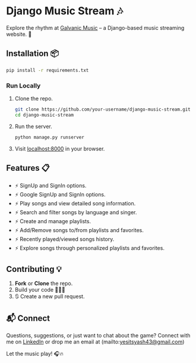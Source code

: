 # Django Music Stream 🎶

Explore the rhythm at [Galvanic Music](https://galvanic-music.herokuapp.com/) – a Django-based music streaming website. 🚀

## Installation 📦
```bash
pip install -r requirements.txt
```

### Run Locally
1. Clone the repo.
   ```bash
   git clone https://github.com/your-username/django-music-stream.git
   cd django-music-stream
   ```

2. Run the server.
   ```bash
   python manage.py runserver
   ```

3. Visit [localhost:8000](http://localhost:8000) in your browser.

## Features 📋
- ⚡️ SignUp and SignIn options.
- ⚡️ Google SignUp and SignIn options.
- ⚡️ Play songs and view detailed song information.
- ⚡️ Search and filter songs by language and singer.
- ⚡️ Create and manage playlists.
- ⚡️ Add/Remove songs to/from playlists and favorites.
- ⚡️ Recently played/viewed songs history.
- ⚡️ Explore songs through personalized playlists and favorites.

## Contributing 💡
1. **Fork** or **Clone** the repo.
2. Build your code 🔨🔨🔨
3. 🔃 Create a new pull request.

## 📬 Connect
Questions, suggestions, or just want to chat about the game? Connect with me on [LinkedIn](https://www.linkedin.com/in/yesitsyash) or drop me an email at (mailto:yesitsyash43@gmail.com)

Let the music play! 🎧🔥
